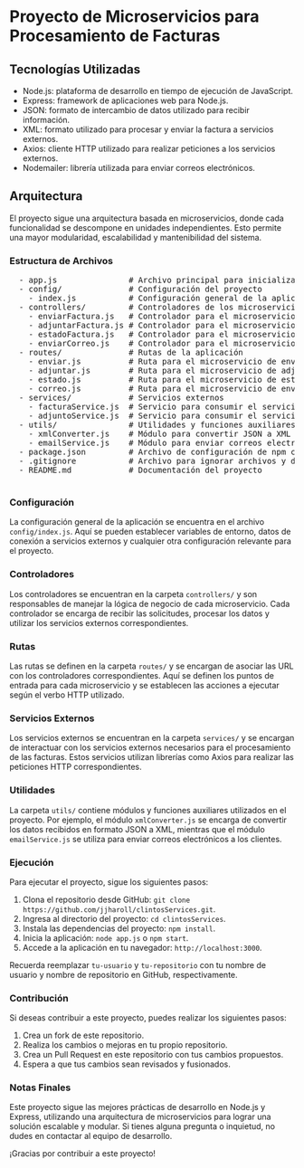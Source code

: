 <!DOCTYPE html>
<html>
<head>
  <meta charset="UTF-8">
  <title>Proyecto de Microservicios para Procesamiento de Facturas</title>
</head>
<body>
  <h1>Proyecto de Microservicios para Procesamiento de Facturas</h1>

  <h2>Tecnologías Utilizadas</h2>
  <ul>
    <li>Node.js: plataforma de desarrollo en tiempo de ejecución de JavaScript.</li>
    <li>Express: framework de aplicaciones web para Node.js.</li>
    <li>JSON: formato de intercambio de datos utilizado para recibir información.</li>
    <li>XML: formato utilizado para procesar y enviar la factura a servicios externos.</li>
    <li>Axios: cliente HTTP utilizado para realizar peticiones a los servicios externos.</li>
    <li>Nodemailer: librería utilizada para enviar correos electrónicos.</li>
  </ul>

  <h2>Arquitectura</h2>
  <p>El proyecto sigue una arquitectura basada en microservicios, donde cada funcionalidad se descompone en unidades independientes. Esto permite una mayor modularidad, escalabilidad y mantenibilidad del sistema.</p>

  <h3>Estructura de Archivos</h3>
  <pre>
  - app.js               # Archivo principal para inicializar la aplicación
  - config/              # Configuración del proyecto
    - index.js           # Configuración general de la aplicación
  - controllers/         # Controladores de los microservicios
    - enviarFactura.js   # Controlador para el microservicio de envío de facturas
    - adjuntarFactura.js # Controlador para el microservicio de adjuntar facturas
    - estadoFactura.js   # Controlador para el microservicio de estado de factura
    - enviarCorreo.js    # Controlador para el microservicio de envío de correos
  - routes/              # Rutas de la aplicación
    - enviar.js          # Ruta para el microservicio de envío de facturas
    - adjuntar.js        # Ruta para el microservicio de adjuntar facturas
    - estado.js          # Ruta para el microservicio de estado de factura
    - correo.js          # Ruta para el microservicio de envío de correos
  - services/            # Servicios externos
    - facturaService.js  # Servicio para consumir el servicio de facturación externo
    - adjuntoService.js  # Servicio para consumir el servicio de adjuntar factura externo
  - utils/               # Utilidades y funciones auxiliares
    - xmlConverter.js    # Módulo para convertir JSON a XML
    - emailService.js    # Módulo para enviar correos electrónicos
  - package.json         # Archivo de configuración de npm con las dependencias del proyecto
  - .gitignore           # Archivo para ignorar archivos y directorios en el control de versiones
  - README.md            # Documentación del proyecto
  </pre>

  <h3>Configuración</h3>
  <p>La configuración general de la aplicación se encuentra en el archivo <code>config/index.js</code>. Aquí se pueden establecer variables de entorno, datos de conexión a servicios externos y cualquier otra configuración relevante para el proyecto.</p>

  <h3>Controladores</h3>
  <p>Los controladores se encuentran en la carpeta <code>controllers/</code> y son responsables de manejar la lógica de negocio de cada microservicio. Cada controlador se encarga de recibir las solicitudes, procesar los datos y utilizar los servicios externos correspondientes.</p>

  <h3>Rutas</h3>
  <p>Las rutas se definen en la carpeta <code>routes/</code> y se encargan de asociar las URL con los controladores correspondientes. Aquí se definen los puntos de entrada para cada microservicio y se establecen las acciones a ejecutar según el verbo HTTP utilizado.</p>

  <h3>Servicios Externos</h3>
  <p>Los servicios externos se encuentran en la carpeta <code>services/</code> y se encargan de interactuar con los servicios externos necesarios para el procesamiento de las facturas. Estos servicios utilizan librerías como Axios para realizar las peticiones HTTP correspondientes.</p>

  <h3>Utilidades</h3>
  <p>La carpeta <code>utils/</code> contiene módulos y funciones auxiliares utilizados en el proyecto. Por ejemplo, el módulo <code>xmlConverter.js</code> se encarga de convertir los datos recibidos en formato JSON a XML, mientras que el módulo <code>emailService.js</code> se utiliza para enviar correos electrónicos a los clientes.</p>

  <h3>Ejecución</h3>
  <p>Para ejecutar el proyecto, sigue los siguientes pasos:</p>
  <ol>
    <li>Clona el repositorio desde GitHub: <code>git clone https://github.com/jjharoll/clintosServices.git</code>.</li>
    <li>Ingresa al directorio del proyecto: <code>cd clintosServices</code>.</li>
    <li>Instala las dependencias del proyecto: <code>npm install</code>.</li>
    <li>Inicia la aplicación: <code>node app.js</code> o <code>npm start</code>.</li>
    <li>Accede a la aplicación en tu navegador: <code>http://localhost:3000</code>.</li>
  </ol>
  <p>Recuerda reemplazar <code>tu-usuario</code> y <code>tu-repositorio</code> con tu nombre de usuario y nombre de repositorio en GitHub, respectivamente.</p>

  <h3>Contribución</h3>
  <p>Si deseas contribuir a este proyecto, puedes realizar los siguientes pasos:</p>
  <ol>
    <li>Crea un fork de este repositorio.</li>
    <li>Realiza los cambios o mejoras en tu propio repositorio.</li>
    <li>Crea un Pull Request en este repositorio con tus cambios propuestos.</li>
    <li>Espera a que tus cambios sean revisados y fusionados.</li>
  </ol>

  <h3>Notas Finales</h3>
  <p>Este proyecto sigue las mejores prácticas de desarrollo en Node.js y Express, utilizando una arquitectura de microservicios para lograr una solución escalable y modular. Si tienes alguna pregunta o inquietud, no dudes en contactar al equipo de desarrollo.</p>

  <p>¡Gracias por contribuir a este proyecto!</p>
</body>
</html>
